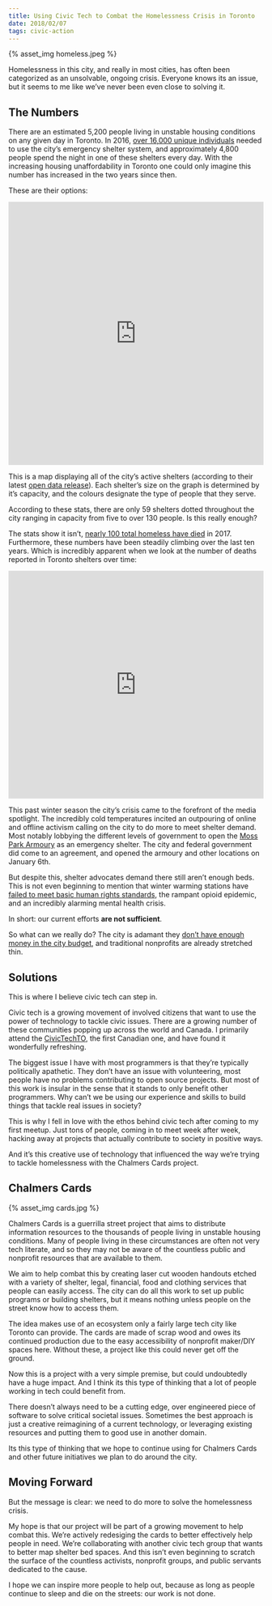 ```yaml
---
title: Using Civic Tech to Combat the Homelessness Crisis in Toronto
date: 2018/02/07
tags: civic-action
---
```


{% asset_img homeless.jpeg %}

Homelessness in this city, and really in most cities, has often been categorized as an unsolvable, ongoing crisis. Everyone knows its an issue, but it seems to me like we’ve never been even close to solving it.

## The Numbers

There are an estimated 5,200 people living in unstable housing conditions on any given day in Toronto. In 2016, [over 16,000 unique individuals](https://www.toronto.ca/home/media-room/backgrounders-other-resources/fact-sheet-homelessness-in-toronto/) needed to use the city’s emergency shelter system, and approximately 4,800 people spend the night in one of these shelters every day. With the increasing housing unaffordability in Toronto one could only imagine this number has increased in the two years since then.

These are their options:

<iframe allowfullscreen="" frameborder="0" height="520" mozallowfullscreen="" msallowfullscreen="" oallowfullscreen="" src="https://jtloong.carto.com/builder/334d073a-0e25-4588-b6af-bd8622d35414/embed" webkitallowfullscreen="" width="100%"></iframe>

This is a map displaying all of the city’s active shelters (according to their latest [open data release](https://www.toronto.ca/city-government/data-research-maps/open-data/open-data-catalogue/?pl=-1#f6f92858-b907-7ac1-808b-0778923e72ca)). Each shelter’s size on the graph is determined by it’s capacity, and the colours designate the type of people that they serve.

According to these stats, there are only 59 shelters dotted throughout the city ranging in capacity from five to over 130 people. Is this really enough?

The stats show it isn’t, [nearly 100 total homeless have died](http://www.cbc.ca/news/canada/toronto/homeless-deaths-toronto-public-health-1.4509218) in 2017. Furthermore, these numbers have been steadily climbing over the last ten years. Which is incredibly apparent when we look at the number of deaths reported in Toronto shelters over time:

<iframe allowfullscreen="" frameborder="0" height="450" mozallowfullscreen="" msallowfullscreen="" oallowfullscreen="" src="https://plot.ly/~joshua-t-loong/0.embed" webkitallowfullscreen="" width="100%"></iframe>

This past winter season the city’s crisis came to the forefront of the media spotlight. The incredibly cold temperatures incited an outpouring of online and offline activism calling on the city to do more to meet shelter demand. Most notably lobbying the different levels of government to open the [Moss Park Armoury](https://www.thestar.com/news/gta/2018/01/06/moss-park-armoury-to-be-open-saturday-as-winter-respite.html) as an emergency shelter. The city and federal government did come to an agreement, and opened the armoury and other locations on January 6th.

But despite this, shelter advocates demand there still aren’t enough beds. This is not even beginning to mention that winter warming stations have [failed to meet basic human rights standards](https://globalnews.ca/news/3997271/toronto-warming-centres-homeless/), the rampant opioid epidemic, and an incredibly alarming mental health crisis.

In short: our current efforts **are not sufficient**.

So what can we really do? The city is adamant they [don’t have enough money in the city budget](http://www.cbc.ca/news/canada/toronto/shelter-crisis-update-1.4522594), and traditional nonprofits are already stretched thin.

## Solutions

This is where I believe civic tech can step in.

Civic tech is a growing movement of involved citizens that want to use the power of technology to tackle civic issues. There are a growing number of these communities popping up across the world and Canada. I primarily attend the [CivicTechTO](http://civictech.ca/), the first Canadian one, and have found it wonderfully refreshing.

The biggest issue I have with most programmers is that they’re typically politically apathetic. They don’t have an issue with volunteering, most people have no problems contributing to open source projects. But most of this work is insular in the sense that it stands to only benefit other programmers. Why can’t we be using our experience and skills to build things that tackle real issues in society?

This is why I fell in love with the ethos behind civic tech after coming to my first meetup. Just tons of people, coming in to meet week after week, hacking away at projects that actually contribute to society in positive ways.

And it’s this creative use of technology that influenced the way we’re trying to tackle homelessness with the Chalmers Cards project.

## Chalmers Cards

{% asset_img cards.jpg %}

Chalmers Cards is a guerrilla street project that aims to distribute information resources to the thousands of people living in unstable housing conditions. Many of people living in these circumstances are often not very tech literate, and so they may not be aware of the countless public and nonprofit resources that are available to them.

We aim to help combat this by creating laser cut wooden handouts etched with a variety of shelter, legal, financial, food and clothing services that people can easily access. The city can do all this work to set up public programs or building shelters, but it means nothing unless people on the street know how to access them.  

The idea makes use of an ecosystem only a fairly large tech city like Toronto can provide. The cards are made of scrap wood and owes its continued production due to the easy accessibility of nonprofit maker/DIY spaces here. Without these, a project like this could never get off the ground.

Now this is a project with a very simple premise, but could undoubtedly have a huge impact. And I think its this type of thinking that a lot of people working in tech could benefit from.

There doesn’t always need to be a cutting edge, over engineered piece of software to solve critical societal issues. Sometimes the best approach is just a creative reimagining of a current technology, or leveraging existing resources and putting them to good use in another domain.

Its this type of thinking that we hope to continue using for Chalmers Cards and other future initiatives we plan to do around the city.

## Moving Forward

But the message is clear: we need to do more to solve the homelessness crisis.

My hope is that our project will be part of a growing movement to help combat this. We’re actively redesiging the cards to better effectively help people in need. We’re collaborating with another civic tech group that wants to better map shelter bed spaces. And this isn’t even beginning to scratch the surface of the countless activists, nonprofit groups, and public servants dedicated to the cause.

I hope we can inspire more people to help out, because as long as people continue to sleep and die on the streets: our work is not done.
